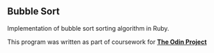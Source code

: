 ## Bubble Sort

Implementation of bubble sort sorting algorithm in Ruby. 

This program was written as part of coursework for [**The Odin Project**](https://www.theodinproject.com/courses/ruby-programming/lessons/bubble-sort)